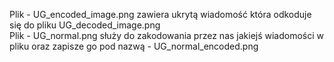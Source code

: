 Plik - UG_encoded_image.png zawiera ukrytą wiadomość która odkoduje się do pliku UG_decoded_image.png<br>
Plik - UG_normal.png służy do zakodowania przez nas jakiejś wiadomości w pliku oraz zapisze go pod nazwą - UG_normal_encoded.png

